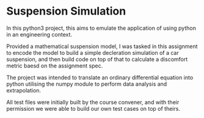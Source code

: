# Suspension Simulation
In this python3 project, this aims to emulate the application of using python in an engineering context.

Provided a mathematical suspension model, I was tasked in this assignment to encode the model to build a simple decleration 
simulation of a car suspension, and then build code on top of that to calculate a discomfort metric baesd on
the assignment spec.

The project was intended to translate an ordinary differential equation into python utilising the numpy module
to perform data analysis and extrapolation.

All test files were initially built by the course convener, and with their permission we were able to build our own test cases on top of theirs.
